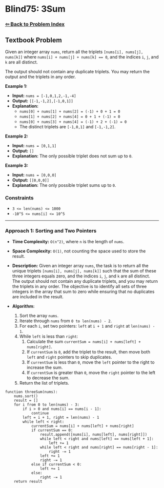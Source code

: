 # Blind75: 3Sum

### [⇦ Back to Problem Index](../../index.md)

## Textbook Problem

Given an integer array `nums`, return all the triplets `[nums[i], nums[j], nums[k]]` where `nums[i] + nums[j] + nums[k] == 0`, and the indices `i`, `j`, and `k` are all distinct.

The output should not contain any duplicate triplets. You may return the output and the triplets in any order.

**Example 1:**

-   **Input:** `nums = [-1,0,1,2,-1,-4]`
-   **Output:** `[[-1,-1,2],[-1,0,1]]`
-   **Explanation:**
    -   `nums[0] + nums[1] + nums[2] = (-1) + 0 + 1 = 0`
    -   `nums[1] + nums[2] + nums[4] = 0 + 1 + (-1) = 0`
    -   `nums[0] + nums[3] + nums[4] = (-1) + 2 + (-1) = 0`
    -   The distinct triplets are `[-1,0,1]` and `[-1,-1,2]`.

**Example 2:**

-   **Input:** `nums = [0,1,1]`
-   **Output:** `[]`
-   **Explanation:** The only possible triplet does not sum up to `0`.

**Example 3:**

-   **Input:** `nums = [0,0,0]`
-   **Output:** `[[0,0,0]]`
-   **Explanation:** The only possible triplet sums up to `0`.

### Constraints

-   `3 <= len(nums) <= 1000`
-   `-10^5 <= nums[i] <= 10^5`

---

### Approach 1: Sorting and Two Pointers

-   **Time Complexity:** `O(n^2)`, where `n` is the length of `nums`.
-   **Space Complexity:** `O(1)`, not counting the space used to store the result.
-   **Description:** Given an integer array `nums`, the task is to return all the unique triplets `[nums[i], nums[j], nums[k]]` such that the sum of these three integers equals zero, and the indices `i`, `j`, and `k` are all distinct. The output should not contain any duplicate triplets, and you may return the triplets in any order. The objective is to identify all sets of three integers in the array that sum to zero while ensuring that no duplicates are included in the result.
-   **Algorithm:**

    1. Sort the array `nums`.
    2. Iterate through `nums` from `0 to len(nums) - 2`.
    3. For each `i`, set two pointers: `left` at `i + 1` and `right` at `len(nums) - 1`.
    4. While `left` is less than `right`:
        1. Calculate the sum `currentSum = nums[i] + nums[left] + nums[right]`.
        2. If `currentSum` is `0`, add the triplet to the result, then move both `left` and `right` pointers to skip duplicates.
        3. If `currentSum` is less than `0`, move the `left` pointer to the right to increase the sum.
        4. If `currentSum` is greater than `0`, move the `right` pointer to the left to decrease the sum.
    5. Return the list of triplets.

```pseudo
function threeSum(nums):
	nums.sort()
	result = []
	for i from 0 to len(nums) - 3:
		if i > 0 and nums[i] == nums[i - 1]:
			continue
		left = i + 1, right = len(nums) - 1
		while left < right:
			currentSum = nums[i] + nums[left] + nums[right]
			if currentSum == 0:
				result.append([nums[i], nums[left], nums[right]])
				while left < right and nums[left] == nums[left + 1]:
					left += 1
				while left < right and nums[right] == nums[right - 1]:
					right -= 1
				left += 1
				right -= 1
			else if currentSum < 0:
				left += 1
			else:
				right -= 1
	return result
```
